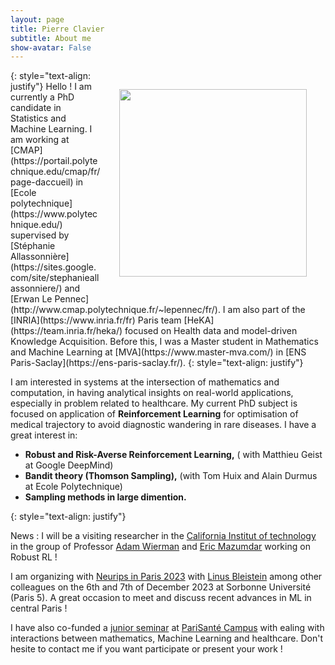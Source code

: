 ```yaml
---
layout: page
title: Pierre Clavier
subtitle: About me
show-avatar: False
---
```


<img style="float: right;" src="/assets/img/linkedin_Pierre.jpg" width="300" hspace="30" vspace="30">
{: style="text-align: justify"}
Hello ! I am currently a PhD candidate in Statistics and Machine Learning. I am working at [CMAP](https://portail.polytechnique.edu/cmap/fr/page-daccueil) in [Ecole polytechnique](https://www.polytechnique.edu/) supervised by [Stéphanie Allassonnière](https://sites.google.com/site/stephanieallassonniere/) and [Erwan Le Pennec](http://www.cmap.polytechnique.fr/~lepennec/fr/). I am also part of the [INRIA](https://www.inria.fr/fr) Paris team [HeKA](https://team.inria.fr/heka/) focused on Health data and model-driven Knowledge Acquisition. Before this, I was a Master student in Mathematics and Machine Learning at [MVA](https://www.master-mva.com/) in [ENS Paris-Saclay](https://ens-paris-saclay.fr/).
{: style="text-align: justify"}

I am interested in systems at the intersection of mathematics and computation, in having analytical insights on real-world applications, especially in problem related to healthcare.
My current PhD  subject is focused on application of **Reinforcement Learning** for optimisation of medical trajectory to avoid diagnostic wandering in rare diseases. I have a great interest in:
- **Robust and Risk-Averse Reinforcement Learning,** ( with Matthieu Geist at Google DeepMind)
- **Bandit theory (Thomson Sampling),** (with Tom Huix and Alain Durmus at Ecole Polytechnique)  
- **Sampling methods in large dimention.**

 
{: style="text-align: justify"}

News : I will be a visiting researcher in the [California Institut of technology](https://www.caltech.edu/) in the group of Professor [Adam Wierman](https://adamwierman.com/) and [Eric Mazumdar](http://users.cms.caltech.edu/~mazumdar/) working on Robust RL ! 


I am organizing with [Neurips in Paris 2023](https://neuripsinparis.github.io/neurips2023paris/) with [Linus Bleistein](https://linusbleistein.github.io/) among other colleagues on the 6th and 7th of December 2023 at Sorbonne Université (Paris 5). A great occasion to meet and discuss recent advances in ML in central Paris !

I have also co-funded a [junior seminar](https://seminairedoctorantcrc.github.io/aboutme/) at [PariSanté Campus](https://parisantecampus.fr/) with ealing with interactions between mathematics, Machine Learning and healthcare. Don't hesite to contact me if you want participate or present your work !







